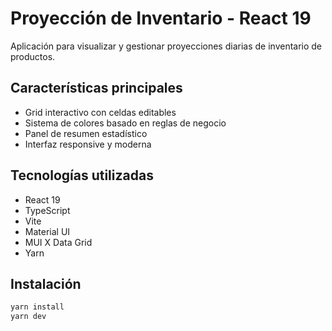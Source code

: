 # Proyección de Inventario - React 19

Aplicación para visualizar y gestionar proyecciones diarias de inventario de productos.

## Características principales
- Grid interactivo con celdas editables
- Sistema de colores basado en reglas de negocio
- Panel de resumen estadístico
- Interfaz responsive y moderna

## Tecnologías utilizadas
- React 19
- TypeScript
- Vite
- Material UI
- MUI X Data Grid
- Yarn

## Instalación

```bash
yarn install
yarn dev